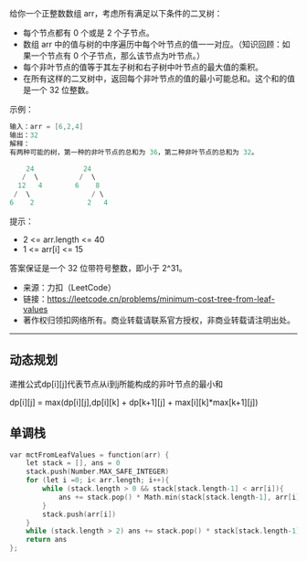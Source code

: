 给你一个正整数数组 arr，考虑所有满足以下条件的二叉树：

- 每个节点都有 0 个或是 2 个子节点。
- 数组 arr 中的值与树的中序遍历中每个叶节点的值一一对应。（知识回顾：如果一个节点有 0 个子节点，那么该节点为叶节点。）
- 每个非叶节点的值等于其左子树和右子树中叶节点的最大值的乘积。
- 在所有这样的二叉树中，返回每个非叶节点的值的最小可能总和。这个和的值是一个 32 位整数。

示例：

```cpp
输入：arr = [6,2,4]
输出：32
解释：
有两种可能的树，第一种的非叶节点的总和为 36，第二种非叶节点的总和为 32。

    24            24
   /  \          /  \
  12   4        6    8
 /  \               / \
6    2             2   4
```

提示：

- 2 <= arr.length <= 40
- 1 <= arr[i] <= 15

答案保证是一个 32 位带符号整数，即小于 2^31。

- 来源：力扣（LeetCode）
- 链接：https://leetcode.cn/problems/minimum-cost-tree-from-leaf-values
- 著作权归领扣网络所有。商业转载请联系官方授权，非商业转载请注明出处。

---

## 动态规划

递推公式dp[i][j]代表节点从i到j所能构成的非叶节点的最小和

dp[i][j] = max(dp[i][j],dp[i][k] + dp[k+1][j] + max[i][k]*max[k+1][j])

## 单调栈

```cpp
var mctFromLeafValues = function(arr) {
    let stack = [], ans = 0
    stack.push(Number.MAX_SAFE_INTEGER)
    for (let i =0; i< arr.length; i++){
        while (stack.length > 0 && stack[stack.length-1] < arr[i]){
            ans += stack.pop() * Math.min(stack[stack.length-1], arr[i])
        }
        stack.push(arr[i])
    }
    while (stack.length > 2) ans += stack.pop() * stack[stack.length-1]
    return ans
};
```
